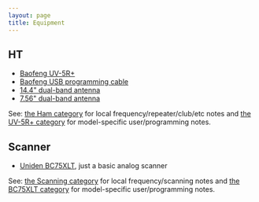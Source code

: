 ```yaml
---
layout: page
title: Equipment
---
```


## HT

* [Baofeng UV-5R+](http://www.amazon.com/gp/product/B0097252UK/ref=as_li_ss_tl?ie=UTF8&camp=1789&creative=390957&creativeASIN=B0097252UK&linkCode=as2&tag=cdzombak-20)
* [Baofeng USB programming cable](http://www.amazon.com/gp/product/B008RZJHJU/ref=as_li_ss_tl?ie=UTF8&camp=1789&creative=390957&creativeASIN=B008RZJHJU&linkCode=as2&tag=cdzombak-20)
* [14.4" dual-band antenna](http://www.amazon.com/gp/product/B008Y2SPE4/ref=as_li_ss_tl?ie=UTF8&camp=1789&creative=390957&creativeASIN=B008Y2SPE4&linkCode=as2&tag=cdzombak-20)
* [7.56" dual-band antenna](http://www.amazon.com/gp/product/B008Y2SPH6/ref=as_li_ss_tl?ie=UTF8&camp=1789&creative=390957&creativeASIN=B008Y2SPH6&linkCode=as2&tag=cdzombak-20)

See: [the Ham category](/todo.html) for local frequency/repeater/club/etc notes and [the UV-5R+ category](/todo.html) for model-specific user/programming notes.

## Scanner

* [Uniden BC75XLT](http://www.amazon.com/gp/product/B00A1VSO9M/ref=as_li_ss_tl?ie=UTF8&camp=1789&creative=390957&creativeASIN=B00A1VSO9M&linkCode=as2&tag=cdzombak-20), just a basic analog scanner

See: [the Scanning category](http://kd8vhl.net/blog/categories/scanning/) for local frequency/scanning notes and [the BC75XLT category](http://kd8vhl.net/blog/categories/bc75xlt/) for model-specific user/programming notes.
